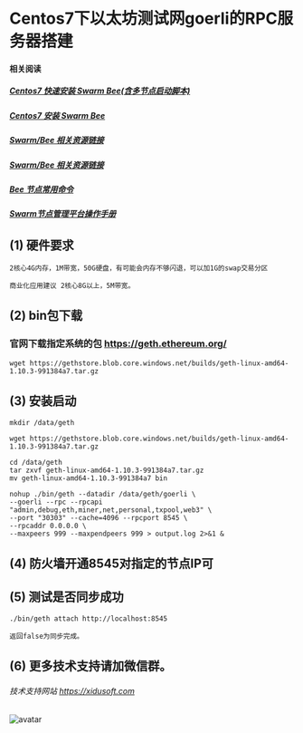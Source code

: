
# Centos7下以太坊测试网goerli的RPC服务器搭建

#### 相关阅读
##### [Centos7 快速安装 Swarm Bee(含多节点启动脚本)](bee.md)
##### [Centos7 安装 Swarm Bee](https://xidusoft.com/?p=205)
##### [Swarm/Bee 相关资源链接](https://xidusoft.com/?p=46)
##### [Swarm/Bee 相关资源链接](https://xidusoft.com/?p=46)
##### [Bee 节点常用命令](https://xidusoft.com/?p=53)
##### [Swarm节点管理平台操作手册](https://xidusoft.com/?p=217)

## (1) 硬件要求
```
2核心4G内存，1M带宽，50G硬盘，有可能会内存不够闪退，可以加1G的swap交易分区

商业化应用建议 2核心8G以上，5M带宽。
```
## (2) bin包下载
### 官网下载指定系统的包 https://geth.ethereum.org/
```
wget https://gethstore.blob.core.windows.net/builds/geth-linux-amd64-1.10.3-991384a7.tar.gz

```

## (3) 安装启动
```
mkdir /data/geth

wget https://gethstore.blob.core.windows.net/builds/geth-linux-amd64-1.10.3-991384a7.tar.gz

cd /data/geth
tar zxvf geth-linux-amd64-1.10.3-991384a7.tar.gz
mv geth-linux-amd64-1.10.3-991384a7 bin

nohup ./bin/geth --datadir /data/geth/goerli \
--goerli --rpc --rpcapi "admin,debug,eth,miner,net,personal,txpool,web3" \
--port "30303" --cache=4096 --rpcport 8545 \
--rpcaddr 0.0.0.0 \
--maxpeers 999 --maxpendpeers 999 > output.log 2>&1 &

```

## (4) 防火墙开通8545对指定的节点IP可

## (5) 测试是否同步成功
```
./bin/geth attach http://localhost:8545

返回false为同步完成。

```

## (6) 更多技术支持请加微信群。

###### 技术支持网站 https://xidusoft.com

![avatar](https://xidusoft.com/wp-content/uploads/2021/03/swarm-1-768x586.png)
